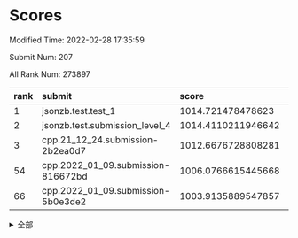 # Scores

Modified Time: 2022-02-28 17:35:59

Submit Num: 207

All Rank Num: 273897

| rank |               submit               |       score        |       sigma        | pk_num |
| :--- | :--------------------------------- | :----------------- | :----------------- | :----- |
| 1    | jsonzb.test.test_1                 | 1014.721478478623  | 0.8366293122403217 | 5294   |
| 2    | jsonzb.test.submission_level_4     | 1014.4110211946642 | 0.8327714510593399 | 5292   |
| 3    | cpp.21_12_24.submission-2b2ea0d7   | 1012.6676728808281 | 0.7990306793448707 | 5295   |
| 54   | cpp.2022_01_09.submission-816672bd | 1006.0766615445668 | 0.7324419561018007 | 5291   |
| 66   | cpp.2022_01_09.submission-5b0e3de2 | 1003.9135889547857 | 0.7267305407519071 | 5293   |


<details>
<summary>全部</summary>

| rank |                 submit                 |       score        |       sigma        | pk_num |
| :--- | :------------------------------------- | :----------------- | :----------------- | :----- |
| 1    | jsonzb.test.test_1                     | 1014.721478478623  | 0.8366293122403217 | 5294   |
| 2    | jsonzb.test.submission_level_4         | 1014.4110211946642 | 0.8327714510593399 | 5292   |
| 3    | cpp.21_12_24.submission-2b2ea0d7       | 1012.6676728808281 | 0.7990306793448707 | 5295   |
| 4    | gobigger.level_3.submission_level_3_40 | 1012.14861941204   | 0.7646463092849748 | 5288   |
| 5    | gobigger.level_3.submission_level_3_24 | 1011.5667942199999 | 0.7470966545072883 | 5290   |
| 6    | gobigger.level_3.submission_level_3_19 | 1011.5268399301953 | 0.7640176191956336 | 5294   |
| 7    | gobigger.level_3.submission_level_3_42 | 1011.4650952346815 | 0.7593834840870473 | 5291   |
| 8    | gobigger.level_3.submission_level_3_5  | 1011.4328178206702 | 0.7757354276426027 | 5292   |
| 9    | gobigger.level_3.submission_level_3_11 | 1011.4265397753268 | 0.7712126503200949 | 5294   |
| 10   | gobigger.level_3.submission_level_3_23 | 1011.3605884653031 | 0.7545017998101561 | 5293   |
| 11   | gobigger.level_3.submission_level_3_3  | 1011.0497278435481 | 0.7662661167927263 | 5294   |
| 12   | gobigger.level_3.submission_level_3_33 | 1010.7552729547151 | 0.7770493539333359 | 5291   |
| 13   | gobigger.level_3.submission_level_3_22 | 1010.7478915952407 | 0.7583609912388031 | 5295   |
| 14   | gobigger.level_3.submission_level_3_28 | 1010.7194467959652 | 0.752792411351017  | 5294   |
| 15   | gobigger.level_3.submission_level_3_34 | 1010.6810400380419 | 0.7447910383473504 | 5293   |
| 16   | gobigger.level_3.submission_level_3_37 | 1010.6743130138814 | 0.7714737792028631 | 5291   |
| 17   | gobigger.level_3.submission_level_3_12 | 1010.6215092029207 | 0.7525930404772648 | 5293   |
| 18   | gobigger.level_3.submission_level_3_38 | 1010.5961319035345 | 0.7539161170936286 | 5297   |
| 19   | gobigger.level_3.submission_level_3_39 | 1010.5292883512152 | 0.7643527072853628 | 5292   |
| 20   | gobigger.level_3.submission_level_3_29 | 1010.5020077885391 | 0.7463625794141319 | 5288   |
| 21   | gobigger.level_3.submission_level_3_17 | 1010.4881992875776 | 0.7708373658781074 | 5294   |
| 22   | gobigger.level_3.submission_level_3_14 | 1010.3917561558314 | 0.778840934547056  | 5294   |
| 23   | gobigger.level_3.submission_level_3_30 | 1010.3254851506757 | 0.7723187927142264 | 5290   |
| 24   | gobigger.level_3.submission_level_3_25 | 1010.2581352077402 | 0.7554266716595793 | 5294   |
| 25   | gobigger.level_3.submission_level_3_15 | 1010.2505788043541 | 0.7734545782369047 | 5295   |
| 26   | gobigger.level_3.submission_level_3_36 | 1010.2433025947752 | 0.7714720983307124 | 5292   |
| 27   | gobigger.level_3.submission_level_3_4  | 1010.1354140718419 | 0.752948725829185  | 5297   |
| 28   | gobigger.level_3.submission_level_3_46 | 1010.080506988206  | 0.7443239327547817 | 5291   |
| 29   | gobigger.level_3.submission_level_3_16 | 1010.0729842747737 | 0.7435949337192493 | 5295   |
| 30   | gobigger.level_3.submission_level_3_41 | 1010.0640781318357 | 0.7482886363771717 | 5295   |
| 31   | gobigger.level_3.submission_level_3_45 | 1010.0127874041215 | 0.7549367528802368 | 5291   |
| 32   | gobigger.level_3.submission_level_3_44 | 1009.9312805689934 | 0.756278057883547  | 5286   |
| 33   | gobigger.level_3.submission_level_3_18 | 1009.8970700186761 | 0.7722779016947141 | 5291   |
| 34   | gobigger.level_3.submission_level_3_26 | 1009.8654132215421 | 0.757387380886189  | 5293   |
| 35   | gobigger.level_3.submission_level_3_8  | 1009.8389866265587 | 0.7935634551718481 | 5289   |
| 36   | gobigger.level_3.submission_level_3_1  | 1009.8325927199505 | 0.7839402598997135 | 5296   |
| 37   | gobigger.level_3.submission_level_3_49 | 1009.7887938634877 | 0.7550892681627469 | 5294   |
| 38   | gobigger.level_3.submission_level_3_0  | 1009.7377506540124 | 0.7478319120509161 | 5295   |
| 39   | gobigger.level_3.submission_level_3_32 | 1009.7275051596653 | 0.7625537001970462 | 5294   |
| 40   | gobigger.level_3.submission_level_3_35 | 1009.7037574775633 | 0.7590000607208011 | 5291   |
| 41   | gobigger.level_3.submission_level_3_20 | 1009.6757913624616 | 0.7628251413820496 | 5296   |
| 42   | gobigger.level_3.submission_level_3_31 | 1009.6070045492097 | 0.7575171069602191 | 5288   |
| 43   | gobigger.level_3.submission_level_3_47 | 1009.3729023523537 | 0.7524060592560396 | 5290   |
| 44   | gobigger.level_3.submission_level_3_48 | 1009.3530054929487 | 0.7574314189148846 | 5293   |
| 45   | gobigger.level_3.submission_level_3_2  | 1009.3093246021264 | 0.7556475385461278 | 5292   |
| 46   | gobigger.level_3.submission_level_3_6  | 1009.1986273437254 | 0.7423301033303723 | 5288   |
| 47   | gobigger.level_3.submission_level_3_13 | 1009.1683105650081 | 0.7392668601475079 | 5296   |
| 48   | gobigger.level_3.submission_level_3_43 | 1008.9871356081533 | 0.7649458638202745 | 5294   |
| 49   | gobigger.level_3.submission_level_3_10 | 1008.9377429034281 | 0.7174051024465478 | 5292   |
| 50   | gobigger.level_3.submission_level_3_27 | 1008.6392956263459 | 0.7441126414477347 | 5295   |
| 51   | gobigger.level_3.submission_level_3_21 | 1008.4052165486656 | 0.7389811439396929 | 5294   |
| 52   | gobigger.level_3.submission_level_3_7  | 1008.1805916012439 | 0.747381798180126  | 5287   |
| 53   | gobigger.level_3.submission_level_3_9  | 1007.9976577512932 | 0.7353922506642324 | 5291   |
| 54   | cpp.2022_01_09.submission-816672bd     | 1006.0766615445668 | 0.7324419561018007 | 5291   |
| 55   | gobigger.level_1.submission_level_1_36 | 1005.5163128081331 | 0.7328083290769524 | 5295   |
| 56   | gobigger.level_1.submission_level_1_23 | 1005.3786863311892 | 0.7244730360391984 | 5293   |
| 57   | gobigger.level_1.submission_level_1_39 | 1005.3050690330305 | 0.7117788548996097 | 5290   |
| 58   | gobigger.level_1.submission_level_1_33 | 1004.6368068424092 | 0.721868039917919  | 5290   |
| 59   | gobigger.level_1.submission_level_1_35 | 1004.5810996554346 | 0.7162694706101681 | 5291   |
| 60   | gobigger.level_1.submission_level_1_47 | 1004.354991182944  | 0.7078831547919711 | 5295   |
| 61   | gobigger.level_1.submission_level_1_32 | 1004.3126965724841 | 0.7425888424101655 | 5293   |
| 62   | gobigger.level_1.submission_level_1_25 | 1004.2267986146745 | 0.7227651747359798 | 5296   |
| 63   | gobigger.level_1.submission_level_1_49 | 1004.1904828951824 | 0.716399218606139  | 5296   |
| 64   | gobigger.level_1.submission_level_1_14 | 1004.1442651504111 | 0.7314199281147591 | 5291   |
| 65   | gobigger.level_1.submission_level_1_8  | 1003.9256661672603 | 0.7109851115388145 | 5291   |
| 66   | cpp.2022_01_09.submission-5b0e3de2     | 1003.9135889547857 | 0.7267305407519071 | 5293   |
| 67   | gobigger.level_1.submission_level_1_7  | 1003.8433043027892 | 0.7142329335380313 | 5292   |
| 68   | gobigger.level_1.submission_level_1_29 | 1003.7488674595882 | 0.7156746511327239 | 5293   |
| 69   | gobigger.level_1.submission_level_1_22 | 1003.6768470917273 | 0.7178479616722991 | 5296   |
| 70   | gobigger.level_1.submission_level_1_44 | 1003.6660229003172 | 0.7254762611217922 | 5290   |
| 71   | gobigger.level_1.submission_level_1_6  | 1003.6351840818071 | 0.7294948214704435 | 5294   |
| 72   | gobigger.level_1.submission_level_1_43 | 1003.5836721948496 | 0.7294433046911275 | 5290   |
| 73   | gobigger.level_1.submission_level_1_31 | 1003.5396149020368 | 0.7207208757320359 | 5293   |
| 74   | gobigger.level_1.submission_level_1_12 | 1003.53803450065   | 0.7224731630578496 | 5287   |
| 75   | gobigger.level_1.submission_level_1_5  | 1003.5281766176557 | 0.7177721607667117 | 5295   |
| 76   | gobigger.level_1.submission_level_1_17 | 1003.5271208329841 | 0.7267553819804524 | 5296   |
| 77   | gobigger.level_1.submission_level_1_19 | 1003.4833836031988 | 0.7215535952158861 | 5297   |
| 78   | gobigger.level_1.submission_level_1_10 | 1003.4303022883488 | 0.7198995060858999 | 5294   |
| 79   | gobigger.level_1.submission_level_1_21 | 1003.3605387991271 | 0.7359997180767439 | 5298   |
| 80   | gobigger.level_1.submission_level_1_45 | 1003.3325685447454 | 0.7210609101510982 | 5290   |
| 81   | gobigger.level_1.submission_level_1_2  | 1003.2848649857995 | 0.7277693557878104 | 5296   |
| 82   | gobigger.level_1.submission_level_1_26 | 1003.2115640057165 | 0.7350064829516105 | 5296   |
| 83   | gobigger.level_1.submission_level_1_9  | 1003.1852257651402 | 0.7256023205346142 | 5290   |
| 84   | gobigger.level_1.submission_level_1_1  | 1003.1747222081281 | 0.7091803256575421 | 5294   |
| 85   | gobigger.level_1.submission_level_1_46 | 1003.1071055516405 | 0.722081445954052  | 5297   |
| 86   | gobigger.level_1.submission_level_1_11 | 1003.0305956222554 | 0.7136951302722211 | 5293   |
| 87   | gobigger.level_1.submission_level_1_27 | 1003.0191225773405 | 0.7234187062237556 | 5282   |
| 88   | gobigger.level_1.submission_level_1_3  | 1002.9909507090498 | 0.7267316208567866 | 5289   |
| 89   | gobigger.level_1.submission_level_1_34 | 1002.9755511708734 | 0.7227667164677553 | 5295   |
| 90   | gobigger.level_1.submission_level_1_30 | 1002.9478141573189 | 0.7124069413063914 | 5293   |
| 91   | gobigger.level_1.submission_level_1_38 | 1002.9266673889886 | 0.7101775458390094 | 5298   |
| 92   | gobigger.level_1.submission_level_1_42 | 1002.9244240449835 | 0.7250624291758544 | 5289   |
| 93   | gobigger.level_1.submission_level_1_40 | 1002.9057920452706 | 0.7224336283051598 | 5290   |
| 94   | gobigger.level_1.submission_level_1_24 | 1002.8764953865713 | 0.7159575996169867 | 5291   |
| 95   | gobigger.level_1.submission_level_1_13 | 1002.7705208564138 | 0.718512580720612  | 5294   |
| 96   | gobigger.level_1.submission_level_1_18 | 1002.66711352094   | 0.704816534381628  | 5293   |
| 97   | gobigger.level_1.submission_level_1_28 | 1002.5594269379553 | 0.7215764120483366 | 5293   |
| 98   | gobigger.level_1.submission_level_1_0  | 1002.4389943628712 | 0.7183193865232406 | 5293   |
| 99   | gobigger.level_1.submission_level_1_37 | 1002.4131074384278 | 0.7290230511028435 | 5292   |
| 100  | gobigger.level_1.submission_level_1_4  | 1002.3420315164084 | 0.7117531640188471 | 5295   |
| 101  | gobigger.level_1.submission_level_1_41 | 1002.2048182986819 | 0.715495679383023  | 5292   |
| 102  | gobigger.level_1.submission_level_1_15 | 1002.0873534125824 | 0.7237797979992878 | 5294   |
| 103  | gobigger.level_1.submission_level_1_20 | 1001.9900610429913 | 0.7192980256237121 | 5288   |
| 104  | gobigger.level_1.submission_level_1_48 | 1001.9681269137812 | 0.708231928204808  | 5291   |
| 105  | gobigger.level_1.submission_level_1_16 | 1001.4844340787992 | 0.7078716232873612 | 5294   |
| 106  | gobigger.random.submission_random_40   | 997.4757914049833  | 0.7039526588824659 | 5293   |
| 107  | gobigger.random.submission_random_45   | 997.2791782446269  | 0.7043343723642195 | 5289   |
| 108  | gobigger.random.submission_random_12   | 997.0265827288748  | 0.7149589112481001 | 5294   |
| 109  | gobigger.random.submission_random_18   | 996.9515156552833  | 0.6994787851769714 | 5294   |
| 110  | gobigger.random.submission_random_22   | 996.8652576272528  | 0.7136857230898563 | 5289   |
| 111  | gobigger.random.submission_random_16   | 996.8523218385923  | 0.709471703006854  | 5287   |
| 112  | gobigger.random.submission_random_20   | 996.7793409039082  | 0.7129596128184996 | 5293   |
| 113  | gobigger.random.submission_random_36   | 996.7616973165469  | 0.7252443667506621 | 5291   |
| 114  | gobigger.random.submission_random_42   | 996.7091410699186  | 0.6954066794930297 | 5292   |
| 115  | gobigger.random.submission_random_49   | 996.6678325414354  | 0.7149251718962071 | 5295   |
| 116  | gobigger.random.submission_random_27   | 996.6477622221252  | 0.6973554777516218 | 5290   |
| 117  | gobigger.random.submission_random_24   | 996.5369308467738  | 0.6943155954919089 | 5294   |
| 118  | gobigger.random.submission_random_5    | 996.4628340795906  | 0.7101682641930046 | 5297   |
| 119  | gobigger.random.submission_random_1    | 996.4589667066251  | 0.7037618052377166 | 5292   |
| 120  | gobigger.random.submission_random_2    | 996.4500588399684  | 0.7131591883148926 | 5292   |
| 121  | gobigger.random.submission_random_35   | 996.4079738435813  | 0.7070789223615759 | 5289   |
| 122  | gobigger.random.submission_random_15   | 996.3653032539119  | 0.7141145036431812 | 5293   |
| 123  | gobigger.random.submission_random_31   | 996.2864090669933  | 0.7088438742920014 | 5297   |
| 124  | gobigger.random.submission_random_43   | 996.2803965871063  | 0.7046305225173578 | 5294   |
| 125  | gobigger.random.submission_random_39   | 996.253267294818   | 0.7065228260292867 | 5293   |
| 126  | gobigger.random.submission_random_28   | 996.252271343035   | 0.7159653226937189 | 5291   |
| 127  | gobigger.random.submission_random_29   | 996.1135147006194  | 0.7318375601421414 | 5296   |
| 128  | gobigger.random.submission_random_10   | 996.0987860812572  | 0.6986204562816352 | 5296   |
| 129  | gobigger.random.submission_random_48   | 996.026936631717   | 0.7231859229123566 | 5288   |
| 130  | gobigger.random.submission_random_41   | 995.9300588458703  | 0.7207361782741141 | 5294   |
| 131  | gobigger.random.submission_random_8    | 995.9200062978301  | 0.7177461752215439 | 5288   |
| 132  | gobigger.random.submission_random_26   | 995.8996117883415  | 0.7285708482601704 | 5293   |
| 133  | gobigger.random.submission_random_21   | 995.8858504708917  | 0.7114287384824332 | 5296   |
| 134  | gobigger.random.submission_random_0    | 995.7657196512363  | 0.7097048071286164 | 5290   |
| 135  | gobigger.random.submission_random_32   | 995.765635676575   | 0.707701815730898  | 5295   |
| 136  | gobigger.random.submission_random_3    | 995.7403021346773  | 0.7210448201793945 | 5289   |
| 137  | gobigger.random.submission_random_17   | 995.6610498641807  | 0.7309052458693583 | 5295   |
| 138  | gobigger.random.submission_random_9    | 995.6002069790495  | 0.7028885279325567 | 5294   |
| 139  | gobigger.random.submission_random_37   | 995.5316428148618  | 0.7037127979219794 | 5296   |
| 140  | gobigger.random.submission_random_25   | 995.4317822645831  | 0.7121023133177207 | 5291   |
| 141  | gobigger.random.submission_random_4    | 995.4213188166733  | 0.7203393312673955 | 5293   |
| 142  | gobigger.random.submission_random_11   | 995.4145869484976  | 0.7136420250267057 | 5286   |
| 143  | gobigger.random.submission_random_13   | 995.3864673574957  | 0.7235005106880192 | 5291   |
| 144  | gobigger.random.submission_random_44   | 995.380130990111   | 0.706110293218177  | 5288   |
| 145  | gobigger.random.submission_random_30   | 995.3260497279872  | 0.7150996507983182 | 5293   |
| 146  | gobigger.random.submission_random_33   | 995.2966314108711  | 0.7083721200817403 | 5292   |
| 147  | gobigger.random.submission_random_7    | 995.2807720274478  | 0.7050207888671718 | 5296   |
| 148  | gobigger.random.submission_random_46   | 995.2737966395932  | 0.7034924311788362 | 5290   |
| 149  | gobigger.random.submission_random_23   | 995.2446547689491  | 0.7029152425899671 | 5292   |
| 150  | gobigger.random.submission_random_38   | 995.2231358376625  | 0.7110069247052709 | 5294   |
| 151  | gobigger.random.submission_random_19   | 995.1863406210579  | 0.7240374734138942 | 5295   |
| 152  | gobigger.random.submission_random_14   | 995.0570067974277  | 0.7094182705649906 | 5296   |
| 153  | gobigger.random.submission_random_47   | 994.9638811831045  | 0.7065968289200915 | 5294   |
| 154  | gobigger.random.submission_random_34   | 994.9600136841835  | 0.7127059519804466 | 5294   |
| 155  | gobigger.random.submission_random_6    | 994.3086978532447  | 0.7278110654473293 | 5292   |
| 156  | gobigger.level_2.submission_level_2_27 | 993.9766144760114  | 0.7442977213637135 | 5293   |
| 157  | gobigger.level_2.submission_level_2_21 | 993.398985412076   | 0.7215688217403907 | 5301   |
| 158  | gobigger.level_2.submission_level_2_34 | 993.3936943207477  | 0.7373625563013644 | 5292   |
| 159  | gobigger.level_2.submission_level_2_46 | 993.319086968582   | 0.7374944074073482 | 5295   |
| 160  | gobigger.level_2.submission_level_2_18 | 993.2309065943617  | 0.7425067611522472 | 5296   |
| 161  | gobigger.level_2.submission_level_2_37 | 993.1532580500497  | 0.7232164649888917 | 5293   |
| 162  | gobigger.level_2.submission_level_2_22 | 993.0956930741677  | 0.7397614954655624 | 5297   |
| 163  | gobigger.level_2.submission_level_2_28 | 993.0522319892764  | 0.7436769932897741 | 5292   |
| 164  | gobigger.level_2.submission_level_2_20 | 993.0267207720365  | 0.7471415277356876 | 5298   |
| 165  | gobigger.level_2.submission_level_2_1  | 992.906902588795   | 0.7367873429898987 | 5290   |
| 166  | gobigger.level_2.submission_level_2_43 | 992.761490464576   | 0.7399764586833703 | 5291   |
| 167  | gobigger.level_2.submission_level_2_6  | 992.7454548003839  | 0.7440222761047893 | 5294   |
| 168  | gobigger.level_2.submission_level_2_31 | 992.6930806214565  | 0.7384405077353843 | 5290   |
| 169  | gobigger.level_2.submission_level_2_11 | 992.6830495933582  | 0.7402405579473523 | 5293   |
| 170  | gobigger.level_2.submission_level_2_16 | 992.4149807193196  | 0.7534662706752431 | 5290   |
| 171  | gobigger.level_2.submission_level_2_33 | 992.3409968579356  | 0.7266846585679343 | 5294   |
| 172  | gobigger.level_2.submission_level_2_41 | 992.2843701327259  | 0.7511577119793333 | 5294   |
| 173  | gobigger.level_2.submission_level_2_49 | 992.1196284543337  | 0.7379802034269312 | 5291   |
| 174  | gobigger.level_2.submission_level_2_25 | 992.083989855726   | 0.7376489845581862 | 5294   |
| 175  | gobigger.level_2.submission_level_2_38 | 992.0558956918595  | 0.7545658113723446 | 5291   |
| 176  | gobigger.level_2.submission_level_2_40 | 991.9728530863782  | 0.742981338311478  | 5296   |
| 177  | gobigger.level_2.submission_level_2_15 | 991.8903060962193  | 0.7521805522677588 | 5289   |
| 178  | gobigger.level_2.submission_level_2_5  | 991.870979852154   | 0.7514560124509696 | 5294   |
| 179  | gobigger.level_2.submission_level_2_44 | 991.7958785157913  | 0.7516393075932561 | 5291   |
| 180  | gobigger.level_2.submission_level_2_2  | 991.7497727985854  | 0.757966797917041  | 5291   |
| 181  | gobigger.level_2.submission_level_2_42 | 991.7407275720814  | 0.7595228111802779 | 5293   |
| 182  | gobigger.level_2.submission_level_2_48 | 991.7058288848884  | 0.7658916506369209 | 5292   |
| 183  | gobigger.level_2.submission_level_2_47 | 991.6750576660036  | 0.7503251751285277 | 5293   |
| 184  | gobigger.level_2.submission_level_2_23 | 991.6263955860496  | 0.7575865054333843 | 5298   |
| 185  | gobigger.level_2.submission_level_2_32 | 991.4734543768762  | 0.7594698535061538 | 5294   |
| 186  | gobigger.level_2.submission_level_2_10 | 991.4595800603721  | 0.7483234304363252 | 5292   |
| 187  | gobigger.level_2.submission_level_2_24 | 991.2763910364957  | 0.7433573383574047 | 5299   |
| 188  | gobigger.level_2.submission_level_2_29 | 991.233271669863   | 0.7589498956276997 | 5290   |
| 189  | gobigger.level_2.submission_level_2_12 | 991.1960145587868  | 0.7652139252971397 | 5291   |
| 190  | gobigger.level_2.submission_level_2_30 | 991.158038367102   | 0.7446795856501074 | 5292   |
| 191  | gobigger.level_2.submission_level_2_7  | 991.1215717440522  | 0.7374632282865277 | 5294   |
| 192  | gobigger.level_2.submission_level_2_14 | 991.116388352575   | 0.7503328653205522 | 5293   |
| 193  | gobigger.level_2.submission_level_2_19 | 991.0832078829505  | 0.7437264298518779 | 5290   |
| 194  | gobigger.level_2.submission_level_2_17 | 990.9980239653942  | 0.7548033007767748 | 5299   |
| 195  | gobigger.level_2.submission_level_2_36 | 990.8489737767948  | 0.7574077457946455 | 5288   |
| 196  | gobigger.level_2.submission_level_2_3  | 990.8066805370922  | 0.7666295555194544 | 5295   |
| 197  | gobigger.level_2.submission_level_2_35 | 990.7693350445237  | 0.7607863155963481 | 5292   |
| 198  | gobigger.level_2.submission_level_2_8  | 990.6601760045648  | 0.7797534267042293 | 5292   |
| 199  | gobigger.level_2.submission_level_2_39 | 990.6526409401487  | 0.7724606064047767 | 5295   |
| 200  | gobigger.level_2.submission_level_2_4  | 990.5996515272637  | 0.7571968951222291 | 5291   |
| 201  | gobigger.level_2.submission_level_2_26 | 990.5694921014915  | 0.7672738277482952 | 5297   |
| 202  | gobigger.level_2.submission_level_2_13 | 990.55247931352    | 0.7627204325925453 | 5291   |
| 203  | gobigger.level_2.submission_level_2_0  | 990.2050347438288  | 0.7509017974803233 | 5295   |
| 204  | gobigger.level_2.submission_level_2_9  | 990.1347841220385  | 0.7625042435361634 | 5295   |
| 205  | gobigger.level_2.submission_level_2_45 | 989.7894950792461  | 0.7649118652624722 | 5287   |
| 206  | gobigger.none.submission_none_0        | 976.6080220281254  | 1.3646430158776202 | 5286   |
| 207  | gobigger.none.submission_none_1        | 976.4881445170146  | 1.5111772418664249 | 5295   |

</details>